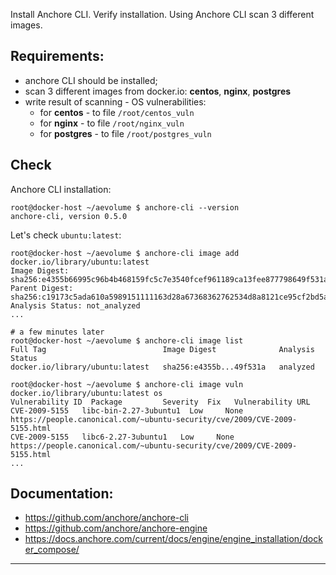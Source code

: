 
Install Anchore CLI. Verify installation. 
Using Anchore CLI scan 3 different images.   

## Requirements:
- anchore CLI should be installed;
- scan 3 different images from docker.io: **centos**, **nginx**, **postgres**
- write result of scanning - OS vulnerabilities:
  - for **centos** - to file `/root/centos_vuln`
  - for **nginx** - to file `/root/nginx_vuln`
  - for **postgres** - to file `/root/postgres_vuln`


## Check
Anchore CLI installation:
```
root@docker-host ~/aevolume $ anchore-cli --version
anchore-cli, version 0.5.0
```
Let's check `ubuntu:latest`:
```
root@docker-host ~/aevolume $ anchore-cli image add docker.io/library/ubuntu:latest
Image Digest: sha256:e4355b66995c96b4b468159fc5c7e3540fcef961189ca13fee877798649f531a
Parent Digest: sha256:c19173c5ada610a5989151111163d28a67368362762534d8a8121ce95cf2bd5a
Analysis Status: not_analyzed
...

# a few minutes later
root@docker-host ~/aevolume $ anchore-cli image list
Full Tag                          Image Digest              Analysis Status        
docker.io/library/ubuntu:latest   sha256:e4355b...49f531a   analyzed

root@docker-host ~/aevolume $ anchore-cli image vuln docker.io/library/ubuntu:latest os
Vulnerability ID  Package         Severity  Fix   Vulnerability URL
CVE-2009-5155   libc-bin-2.27-3ubuntu1  Low     None  https://people.canonical.com/~ubuntu-security/cve/2009/CVE-2009-5155.html
CVE-2009-5155   libc6-2.27-3ubuntu1   Low     None  https://people.canonical.com/~ubuntu-security/cve/2009/CVE-2009-5155.html
...

```


## Documentation:
- https://github.com/anchore/anchore-cli
- https://github.com/anchore/anchore-engine
- https://docs.anchore.com/current/docs/engine/engine_installation/docker_compose/

---
